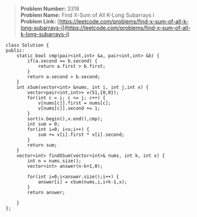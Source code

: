 > **Problem Number:** 3318 <br>
> **Problem Name:** Find X-Sum of All K-Long Subarrays I <br>
> **Problem Link:** [https://leetcode.com/problems/find-x-sum-of-all-k-long-subarrays-i](https://leetcode.com/problems/find-x-sum-of-all-k-long-subarrays-i) <br>

    class Solution {
    public:
        static bool cmp(pair<int,int> &a, pair<int,int> &b) {
            if(a.second == b.second) {
                return a.first > b.first;
            }
            return a.second > b.second;
        }
        int xSum(vector<int> &nums, int i, int j,int x) {
            vector<pair<int,int>> v(51,{0,0});
            for(int c = i; c <= j; c++) {
                v[nums[c]].first = nums[c];
                v[nums[c]].second += 1;
            }
            sort(v.begin(),v.end(),cmp);
            int sum = 0;
            for(int i=0; i<x;i++) {
                sum += v[i].first * v[i].second;
            }
            return sum;
        }
        vector<int> findXSum(vector<int>& nums, int k, int x) {
            int n = nums.size();
            vector<int> answer(n-k+1,0);

            for(int i=0;i<answer.size();i++) {
                answer[i] = xSum(nums,i,i+k-1,x);
            }
            return answer;
        
        }
    };